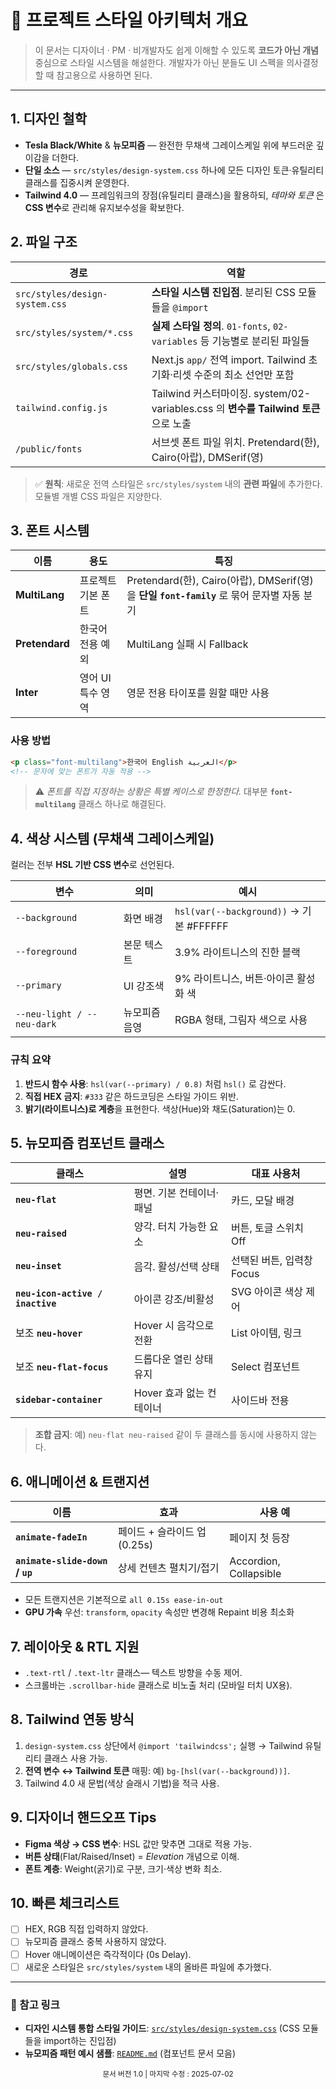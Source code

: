 # 🎨 프로젝트 스타일 아키텍처 개요

> 이 문서는 디자이너 ‧ PM ‧ 비개발자도 쉽게 이해할 수 있도록 **코드가 아닌 개념** 중심으로 스타일 시스템을 해설한다. 개발자가 아닌 분들도 UI 스펙을 의사결정 할 때 참고용으로 사용하면 된다.

---

## 1. 디자인 철학

* **Tesla Black/White** & **뉴모피즘** ― 완전한 무채색 그레이스케일 위에 부드러운 깊이감을 더한다.
* **단일 소스** ― `src/styles/design-system.css` 하나에 모든 디자인 토큰·유틸리티 클래스를 집중시켜 운영한다.
* **Tailwind 4.0** ― 프레임워크의 장점(유틸리티 클래스)을 활용하되, _테마와 토큰_ 은 **CSS 변수**로 관리해 유지보수성을 확보한다.


## 2. 파일 구조

| 경로 | 역할 |
|------|------|
| `src/styles/design-system.css` | **스타일 시스템 진입점**. 분리된 CSS 모듈들을 `@import` |
| `src/styles/system/*.css` | **실제 스타일 정의**. `01-fonts`, `02-variables` 등 기능별로 분리된 파일들 |
| `src/styles/globals.css` | Next.js `app/` 전역 import. Tailwind 초기화·리셋 수준의 최소 선언만 포함 |
| `tailwind.config.js` | Tailwind 커스터마이징. system/02-variables.css 의 **변수를 Tailwind 토큰**으로 노출 |
| `/public/fonts` | 서브셋 폰트 파일 위치. Pretendard(한), Cairo(아랍), DMSerif(영) |

> ✅ **원칙**: 새로운 전역 스타일은 `src/styles/system` 내의 **관련 파일**에 추가한다. 모듈별 개별 CSS 파일은 지양한다.


## 3. 폰트 시스템

| 이름 | 용도 | 특징 |
|------|------|------|
| **MultiLang** | 프로젝트 기본 폰트 | Pretendard(한), Cairo(아랍), DMSerif(영)을 **단일 `font-family`** 로 묶어 문자별 자동 분기 |
| **Pretendard** | 한국어 전용 예외 | MultiLang 실패 시 Fallback |
| **Inter** | 영어 UI 특수 영역 | 영문 전용 타이포를 원할 때만 사용 |

### 사용 방법

```html
<p class="font-multilang">한국어 English العربية</p>
<!-- 문자에 맞는 폰트가 자동 적용 -->
```

> ⚠️ _폰트를 직접 지정하는 상황은 특별 케이스로 한정한다._ 대부분 **`font-multilang`** 클래스 하나로 해결된다.


## 4. 색상 시스템 (무채색 그레이스케일)

컬러는 전부 **HSL 기반 CSS 변수**로 선언된다.

| 변수 | 의미 | 예시 |
|-------|------|------|
| `--background` | 화면 배경 | `hsl(var(--background))` → 기본 #FFFFFF |
| `--foreground` | 본문 텍스트 | 3.9% 라이트니스의 진한 블랙 |
| `--primary` | UI 강조색 | 9% 라이트니스, 버튼·아이콘 활성화 색 |
| `--neu-light / --neu-dark` | 뉴모피즘 음영 | RGBA 형태, 그림자 색으로 사용 |

### 규칙 요약

1. **반드시 함수 사용**: `hsl(var(--primary) / 0.8)` 처럼 `hsl()` 로 감싼다.
2. **직접 HEX 금지**: `#333` 같은 하드코딩은 스타일 가이드 위반.
3. **밝기(라이트니스)로 계층**을 표현한다. 색상(Hue)와 채도(Saturation)는 0.


## 5. 뉴모피즘 컴포넌트 클래스

| 클래스 | 설명 | 대표 사용처 |
|---------|------|-------------|
| **`neu-flat`** | 평면. 기본 컨테이너·패널 | 카드, 모달 배경 |
| **`neu-raised`** | 양각. 터치 가능한 요소 | 버튼, 토글 스위치 Off |
| **`neu-inset`** | 음각. 활성/선택 상태 | 선택된 버튼, 입력창 Focus |
| **`neu-icon-active / inactive`** | 아이콘 강조/비활성 | SVG 아이콘 색상 제어 |
| 보조 **`neu-hover`** | Hover 시 음각으로 전환 | List 아이템, 링크 |
| 보조 **`neu-flat-focus`** | 드롭다운 열린 상태 유지 | Select 컴포넌트 |
| **`sidebar-container`** | Hover 효과 없는 컨테이너 | 사이드바 전용 |

> **조합 금지**: 예) `neu-flat neu-raised` 같이 두 클래스를 동시에 사용하지 않는다.


## 6. 애니메이션 & 트랜지션

| 이름 | 효과 | 사용 예 |
|------|------|---------|
| **`animate-fadeIn`** | 페이드 + 슬라이드 업 (0.25s) | 페이지 첫 등장 |
| **`animate-slide-down` / `up`** | 상세 컨텐츠 펼치기/접기 | Accordion, Collapsible |

* 모든 트랜지션은 기본적으로 `all 0.15s ease-in-out`
* **GPU 가속** 우선: `transform`, `opacity` 속성만 변경해 Repaint 비용 최소화


## 7. 레이아웃 & RTL 지원

* `.text-rtl` / `.text-ltr` 클래스― 텍스트 방향을 수동 제어.
* 스크롤바는 `.scrollbar-hide` 클래스로 비노출 처리 (모바일 터치 UX용).


## 8. Tailwind 연동 방식

1. `design-system.css` 상단에서 `@import 'tailwindcss';` 실행 → Tailwind 유틸리티 클래스 사용 가능.
2. **전역 변수 ↔ Tailwind 토큰** 매핑: 예) `bg-[hsl(var(--background))]`.
3. Tailwind 4.0 새 문법(색상 슬래시 기법)을 적극 사용.


## 9. 디자이너 핸드오프 Tips

* **Figma 색상 → CSS 변수**: HSL 값만 맞추면 그대로 적용 가능.
* **버튼 상태**(Flat/Raised/Inset) = _Elevation_ 개념으로 이해.
* **폰트 계층**: Weight(굵기)로 구분, 크기·색상 변화 최소.


## 10. 빠른 체크리스트

- [ ] HEX, RGB 직접 입력하지 않았다.
- [ ] 뉴모피즘 클래스 중복 사용하지 않았다.
- [ ] Hover 애니메이션은 즉각적이다 (0s Delay).
- [ ] 새로운 스타일은 `src/styles/system` 내의 올바른 파일에 추가했다.

---

### 📄 참고 링크

* **디자인 시스템 통합 스타일 가이드**: [`src/styles/design-system.css`](../src/styles/design-system.css) (CSS 모듈들을 import하는 진입점)
* **뉴모피즘 패턴 예시 샘플**: [`README.md`](ui-components.md) (컴포넌트 문서 모음)

<div align="center"><sub>문서 버전 1.0 | 마지막 수정 : 2025-07-02</sub></div> 